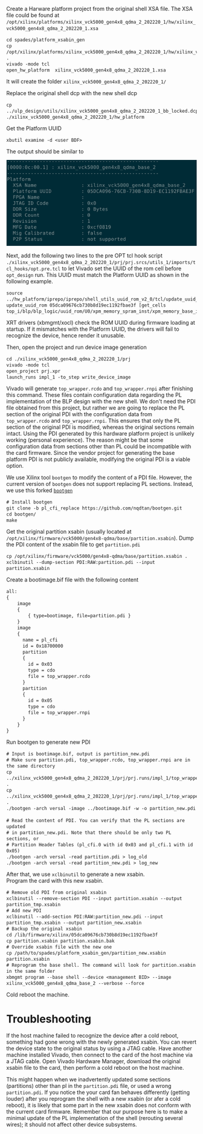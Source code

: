 
Create a Harware platform project from the original shell XSA file. The XSA file could be found at `/opt/xilinx/platforms/xilinx_vck5000_gen4x8_qdma_2_202220_1/hw/xilinx_vck5000_gen4x8_qdma_2_202220_1.xsa`

```
cd spades/platform_xsabin_gen
cp /opt/xilinx/platforms/xilinx_vck5000_gen4x8_qdma_2_202220_1/hw/xilinx_vck5000_gen4x8_qdma_2_202220_1.xsa .
vivado -mode tcl
open_hw_platform  xilinx_vck5000_gen4x8_qdma_2_202220_1.xsa
```

It will create the folder `xilinx_vck5000_gen4x8_qdma_2_202220_1/`

Replace the original shell dcp with the new shell dcp

```
cp ../ulp_design/utils/xilinx_vck5000_gen4x8_qdma_2_202220_1_bb_locked.dcp ./xilinx_vck5000_gen4x8_qdma_2_202220_1/hw_platform
```
                                                                               
Get the Platform UUID

```
xbutil examine -d <user BDF>
```

The output should be similar to 

![alt text](https://github.com/nqdtan/spades/blob/master/docs/img/platform_uuid_example.png?raw=true)


Next, add the following two lines to the pre OPT tcl hook script `./xilinx_vck5000_gen4x8_qdma_2_202220_1/prj/prj.srcs/utils_1/imports/tcl_hooks/opt.pre.tcl`
to let Vivado set the UUID of the rom cell before `opt_design` run.
This UUID must match the Platform UUID as shown in the following example.


```
source ../hw_platform/iprepo/iprepo/shell_utils_uuid_rom_v2_0/tcl/update_uuid_rom.tcl
update_uuid_rom 05dca09676cb730b8d19ec1192fbae3f [get_cells top_i/blp/blp_logic/uuid_rom/U0/xpm_memory_spram_inst/xpm_memory_base_inst]
```

XRT drivers (xbmgmt/xocl) check the ROM UUID during firmware loading at startup.
If it mismatches with the Platform UUID, the drivers will fail to recognize the
device, hence render it unusable.

Then, open the project and run device image generation

```
cd ./xilinx_vck5000_gen4x8_qdma_2_202220_1/prj
vivado -mode tcl
open_project prj.xpr
launch_runs impl_1 -to_step write_device_image
```

Vivado will generate `top_wrapper.rcdo` and `top_wrapper.rnpi` after finishing this command.
These files contain configuration data regarding the PL implementation of the BLP design
with the new shell. We don't need the PDI file obtained from this project, but
rather we are going to replace the PL section of the original PDI with the configuration data
from `top_wrapper.rcdo` and `top_wrapper.rnpi`.
This ensures that only the PL section of the original PDI is modified, whereas
the original sections remain intact.
Using the PDI generated by this hardware platform project is unlikely working
(personal experience). The reason might be that some configuration data from sections
other than PL could be incompatible with the card firmware. Since the vendor project
for generating the base platform PDI is not publicly available, modifying the
original PDI is a viable option.

We use Xilinx tool `bootgen` to modify the content of a PDI file. However, the
current version of `bootgen` does not support replacing PL sections. Instead, we
use this forked [`bootgen`](https://github.com/nqdtan/bootgen)

```
# Install bootgen
git clone -b pl_cfi_replace https://github.com/nqdtan/bootgen.git
cd bootgen/
make
```

Get the original partition xsabin (usually located at `/opt/xilinx/firmware/vck5000/gen4x8-qdma/base/partition.xsabin`).
Dump the PDI content of the xsabin file to get `partition.pdi`

```
cp /opt/xilinx/firmware/vck5000/gen4x8-qdma/base/partition.xsabin .
xclbinutil --dump-section PDI:RAW:partition.pdi --input partition.xsabin
```

Create a bootimage.bif file with the following content

```
all:
{
    image
    {
        { type=bootimage, file=partition.pdi }
    }
    image
    {
      name = pl_cfi
      id = 0x18700000
      partition
      {
        id = 0x03
        type = cdo
        file = top_wrapper.rcdo
      }
      partition
      {
        id = 0x05
        type = cdo
        file = top_wrapper.rnpi
      }
    }
}
```

Run bootgen to generate new PDI

```
# Input is bootimage.bif, output is partition_new.pdi
# Make sure partition.pdi, top_wrapper.rcdo, top_wrapper.rnpi are in the same directory
cp ../xilinx_vck5000_gen4x8_qdma_2_202220_1/prj/prj.runs/impl_1/top_wrapper.rcdo .
cp ../xilinx_vck5000_gen4x8_qdma_2_202220_1/prj/prj.runs/impl_1/top_wrapper.rnpi .
./bootgen -arch versal -image ../bootimage.bif -w -o partition_new.pdi

# Read the content of PDI. You can verify that the PL sections are updated
# in partition_new.pdi. Note that there should be only two PL sections, or
# Partition Header Tables (pl_cfi.0 with id 0x03 and pl_cfi.1 with id 0x05)
./bootgen -arch versal -read partition.pdi > log_old
./bootgen -arch versal -read partition_new.pdi > log_new
```

After that, we use `xclbinutil` to generate a new xsabin.  
Program the card with this new xsabin.                                           

```
# Remove old PDI from original xsabin
xclbinutil --remove-section PDI --input partition.xsabin --output partition_tmp.xsabin
# Add new PDI
xclbinutil --add-section PDI:RAW:partition_new.pdi --input partition_tmp.xsabin --output partition_new.xsabin
# Backup the original xsabin
cd /lib/firmware/xilinx/05dca09676cb730b8d19ec1192fbae3f
cp partition.xsabin partition.xsabin.bak
# Override xsabin file with the new one
cp /path/to/spades/platform_xsabin_gen/partition_new.xsabin partition.xsabin
# Reprogram the base shell. The command will look for partition.xsabin in the same folder
xbmgmt program --base shell --device <management BID> --image xilinx_vck5000_gen4x8_qdma_base_2 --verbose --force
```

Cold reboot the machine.

# Troubleshooting

If the host machine failed to recognize the device after a cold reboot, something had gone wrong
with the newly generated xsabin. You can revert the device state to the original status
by using a JTAG cable. Have another machine installed Vivado, then connect to the
card of the host machine via a JTAG cable. Open Vivado Hardware Manager, download
the original xsabin file to the card, then perform a cold reboot on the host machine.

This might happen when we inadvertently updated some sections (partitions) other than
pl in the `partition.pdi` file, or used a wrong `partition.pdi`. If you notice the
your card fan behaves differently (getting louder) after you reprogram
the shell with a new xsabin (or afer a cold reboot), it is likely that some part
in the new xsabin does not conform with the current card firmware. Remember that
our purpose here is to make a minimal update of the PL implementation of the shell
(rerouting several wires); it should not affect other device subsystems.
